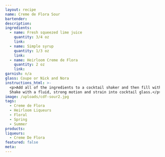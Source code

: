 ```yaml
---
layout: recipe
name: Creme de Flora Sour
bartender:
description:
ingredients:
  - name: Fresh squeezed lime juice
    quantity: 3/4 oz
    link:
  - name: Simple syrup
    quantity: 1/3 oz
    link:
  - name: Heirloom Creme de Flora
    quantity: 2 oz
    link:
garnish: n/a
glass: Coupe or Nick and Nora
instructions_html: >-
  <p>Add all of the ingredients to a cocktail shaker and then fill with ice.
  Shake with a fluid, strong motion and strain into cocktail glass.</p>
image: /uploads/cdf-sour2.jpg
tags:
  - Creme de Flora
  - Heirloom Liqueurs
  - Floral
  - Spring
  - Summer
products:
liqueurs:
  - Creme De Flora
featured: false
meta:
---
```



